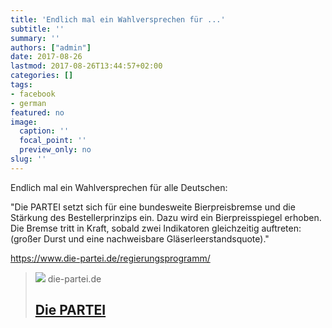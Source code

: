 ```yaml
---
title: 'Endlich mal ein Wahlversprechen für ...'
subtitle: ''
summary: ''
authors: ["admin"]
date: 2017-08-26
lastmod: 2017-08-26T13:44:57+02:00
categories: []
tags:
- facebook
- german
featured: no
image:
  caption: ''
  focal_point: ''
  preview_only: no
slug: ''
---
```

Endlich mal ein Wahlversprechen für alle Deutschen:

"Die PARTEI setzt sich für eine bundesweite Bierpreisbremse und die Stärkung des Bestellerprinzips ein. Dazu wird ein Bierpreisspiegel erhoben. Die Bremse tritt in Kraft, sobald zwei Indikatoren gleichzeitig auftreten: (großer Durst und eine nachweisbare Gläserleerstandsquote)."

https://www.die-partei.de/regierungsprogramm/
> [![](https://www.die-partei.de/wp-content/themes/partei/images/favicon.png)](https://www.die-partei.de/regierungsprogramm/)
> die-partei.de
> ## [Die PARTEI](https://www.die-partei.de/regierungsprogramm/)
>


